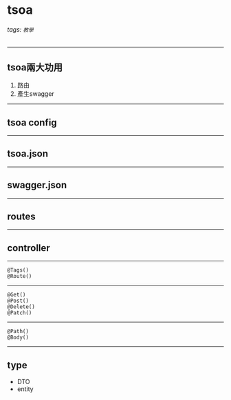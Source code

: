# tsoa
###### tags: `教學`

----

## tsoa兩大功用

1. 路由
2. 產生swagger

---

## tsoa config

----

## tsoa.json

----

## swagger.json

----

## routes

---

## controller

----

```typescript=
@Tags()
@Route()
```

----

```typescript=
@Get()
@Post()
@Delete()
@Patch()
```

----

```typescript=
@Path()
@Body()
```

---

## type

- DTO
- entity

